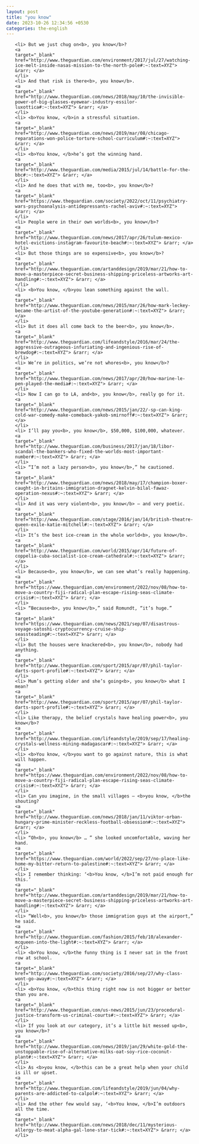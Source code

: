 ```yaml
---
layout: post
title: "you know"
date: 2023-10-26 12:34:56 +0530
categories: the-english
---
```

<ol>

    <li> But we just chug on<b>, you know</b>?
    <a 
    target="_blank" 
    href="http://www.theguardian.com/environment/2017/jul/27/watching-ice-melt-inside-nasas-mission-to-the-north-pole#:~:text=XYZ"> &rarr; </a>
    </li>
    <li> And that risk is there<b>, you know</b>.
    <a 
    target="_blank" 
    href="http://www.theguardian.com/news/2018/may/10/the-invisible-power-of-big-glasses-eyewear-industry-essilor-luxottica#:~:text=XYZ"> &rarr; </a>
    </li>
    <li> <b>You know, </b>in a stressful situation.
    <a 
    target="_blank" 
    href="http://www.theguardian.com/news/2019/mar/08/chicago-reparations-won-police-torture-school-curriculum#:~:text=XYZ"> &rarr; </a>
    </li>
    <li> <b>You know, </b>he’s got the winning hand.
    <a 
    target="_blank" 
    href="http://www.theguardian.com/media/2015/jul/14/battle-for-the-bbc#:~:text=XYZ"> &rarr; </a>
    </li>
    <li> And he does that with me, too<b>, you know</b>?
    <a 
    target="_blank" 
    href="https://www.theguardian.com/society/2022/oct/11/psychiatry-wars-psychoanalysis-antidepressants-rachel-aviv#:~:text=XYZ"> &rarr; </a>
    </li>
    <li> People were in their own worlds<b>, you know</b>?
    <a 
    target="_blank" 
    href="http://www.theguardian.com/news/2017/apr/26/tulum-mexico-hotel-evictions-instagram-favourite-beach#:~:text=XYZ"> &rarr; </a>
    </li>
    <li> But those things are so expensive<b>, you know</b>?
    <a 
    target="_blank" 
    href="http://www.theguardian.com/artanddesign/2019/mar/21/how-to-move-a-masterpiece-secret-business-shipping-priceless-artworks-art-handling#:~:text=XYZ"> &rarr; </a>
    </li>
    <li> <b>You know, </b>you lean something against the wall.
    <a 
    target="_blank" 
    href="http://www.theguardian.com/news/2015/mar/26/how-mark-leckey-became-the-artist-of-the-youtube-generation#:~:text=XYZ"> &rarr; </a>
    </li>
    <li> But it does all come back to the beer<b>, you know</b>.
    <a 
    target="_blank" 
    href="http://www.theguardian.com/lifeandstyle/2016/mar/24/the-aggressive-outrageous-infuriating-and-ingenious-rise-of-brewdog#:~:text=XYZ"> &rarr; </a>
    </li>
    <li> We’re in politics, we’re not whores<b>, you know</b>?
    <a 
    target="_blank" 
    href="http://www.theguardian.com/news/2017/apr/20/how-marine-le-pen-played-the-media#:~:text=XYZ"> &rarr; </a>
    </li>
    <li> Now I can go to LA, and<b>, you know</b>, really go for it.
    <a 
    target="_blank" 
    href="http://www.theguardian.com/news/2015/jan/22/-sp-can-king-cold-war-comedy-make-comeback-yakob-smirnoff#:~:text=XYZ"> &rarr; </a>
    </li>
    <li> I’ll pay you<b>, you know</b>, $50,000, $100,000, whatever.
    <a 
    target="_blank" 
    href="http://www.theguardian.com/business/2017/jan/18/libor-scandal-the-bankers-who-fixed-the-worlds-most-important-number#:~:text=XYZ"> &rarr; </a>
    </li>
    <li> “I’m not a lazy person<b>, you know</b>,” he cautioned.
    <a 
    target="_blank" 
    href="http://www.theguardian.com/news/2018/may/17/champion-boxer-caught-in-britains-immigration-dragnet-kelvin-bilal-fawaz-operation-nexus#:~:text=XYZ"> &rarr; </a>
    </li>
    <li> And it was very violent<b>, you know</b> – and very poetic.
    <a 
    target="_blank" 
    href="http://www.theguardian.com/stage/2016/jan/14/british-theatre-queen-exile-katie-mitchell#:~:text=XYZ"> &rarr; </a>
    </li>
    <li> It’s the best ice-cream in the whole world<b>, you know</b>.
    <a 
    target="_blank" 
    href="http://www.theguardian.com/world/2015/apr/14/future-of-coppelia-cuba-socialist-ice-cream-cathedral#:~:text=XYZ"> &rarr; </a>
    </li>
    <li> Because<b>, you know</b>, we can see what’s really happening.
    <a 
    target="_blank" 
    href="https://www.theguardian.com/environment/2022/nov/08/how-to-move-a-country-fiji-radical-plan-escape-rising-seas-climate-crisis#:~:text=XYZ"> &rarr; </a>
    </li>
    <li> “Because<b>, you know</b>,” said Romundt, “it’s huge.”
    <a 
    target="_blank" 
    href="https://www.theguardian.com/news/2021/sep/07/disastrous-voyage-satoshi-cryptocurrency-cruise-ship-seassteading#:~:text=XYZ"> &rarr; </a>
    </li>
    <li> But the houses were knackered<b>, you know</b>, nobody had anything.
    <a 
    target="_blank" 
    href="http://www.theguardian.com/sport/2015/apr/07/phil-taylor-darts-sport-profile#:~:text=XYZ"> &rarr; </a>
    </li>
    <li> Mum’s getting older and she’s going<b>, you know</b> what I mean?
    <a 
    target="_blank" 
    href="http://www.theguardian.com/sport/2015/apr/07/phil-taylor-darts-sport-profile#:~:text=XYZ"> &rarr; </a>
    </li>
    <li> Like therapy, the belief crystals have healing power<b>, you know</b>?
    <a 
    target="_blank" 
    href="http://www.theguardian.com/lifeandstyle/2019/sep/17/healing-crystals-wellness-mining-madagascar#:~:text=XYZ"> &rarr; </a>
    </li>
    <li> <b>You know, </b>you want to go against nature, this is what will happen.
    <a 
    target="_blank" 
    href="https://www.theguardian.com/environment/2022/nov/08/how-to-move-a-country-fiji-radical-plan-escape-rising-seas-climate-crisis#:~:text=XYZ"> &rarr; </a>
    </li>
    <li> Can you imagine, in the small villages – <b>you know, </b>the shouting?
    <a 
    target="_blank" 
    href="http://www.theguardian.com/news/2018/jan/11/viktor-orban-hungary-prime-minister-reckless-football-obsession#:~:text=XYZ"> &rarr; </a>
    </li>
    <li> “Oh<b>, you know</b> … ” she looked uncomfortable, waving her hand.
    <a 
    target="_blank" 
    href="https://www.theguardian.com/world/2022/sep/27/no-place-like-home-my-bitter-return-to-palestine#:~:text=XYZ"> &rarr; </a>
    </li>
    <li> I remember thinking: ‘<b>You know, </b>I’m not paid enough for this.’
    <a 
    target="_blank" 
    href="http://www.theguardian.com/artanddesign/2019/mar/21/how-to-move-a-masterpiece-secret-business-shipping-priceless-artworks-art-handling#:~:text=XYZ"> &rarr; </a>
    </li>
    <li> “Well<b>, you know</b> those immigration guys at the airport,” he said.
    <a 
    target="_blank" 
    href="http://www.theguardian.com/fashion/2015/feb/10/alexander-mcqueen-into-the-light#:~:text=XYZ"> &rarr; </a>
    </li>
    <li> <b>You know, </b>the funny thing is I never sat in the front row at school.
    <a 
    target="_blank" 
    href="http://www.theguardian.com/society/2016/sep/27/why-class-wont-go-away#:~:text=XYZ"> &rarr; </a>
    </li>
    <li> <b>You know, </b>this thing right now is not bigger or better than you are.
    <a 
    target="_blank" 
    href="http://www.theguardian.com/us-news/2015/jun/23/procedural-justice-transform-us-criminal-courts#:~:text=XYZ"> &rarr; </a>
    </li>
    <li> If you look at our category, it’s a little bit messed up<b>, you know</b>?
    <a 
    target="_blank" 
    href="http://www.theguardian.com/news/2019/jan/29/white-gold-the-unstoppable-rise-of-alternative-milks-oat-soy-rice-coconut-plant#:~:text=XYZ"> &rarr; </a>
    </li>
    <li> As <b>you know, </b>this can be a great help when your child is ill or upset.
    <a 
    target="_blank" 
    href="http://www.theguardian.com/lifeandstyle/2019/jun/04/why-parents-are-addicted-to-calpol#:~:text=XYZ"> &rarr; </a>
    </li>
    <li> And the other few would say, ‘<b>You know, </b>I’m outdoors all the time.
    <a 
    target="_blank" 
    href="http://www.theguardian.com/news/2018/dec/11/mysterious-allergy-to-meat-alpha-gal-lone-star-tick#:~:text=XYZ"> &rarr; </a>
    </li>